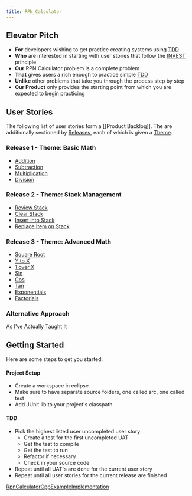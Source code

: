 ```yaml
---
title: RPN_Calculator
---
```

## Elevator Pitch
* **For** developers wishing to get practice creating systems using [TDD](Test_Driven_Development)
* **Who** are interested in starting with user stories that follow the [INVEST](User_Stories_I.N.V.E.S.T) principle
* **Our** RPN Calculator problem is a complete problem
* **That** gives users a rich enough to practice simple [TDD](Test_Driven_Development)
* **Unlike** other problems that take you through the process step by step
* **Our Product** only provides the starting point from which you are expected to begin practicing

## User Stories
The following list of user stories form a [[Product Backlog]]. The are additionally sectioned by [Releases](Releases), each of which is given a [Theme](Theme).

### Release 1 - Theme: Basic Math
* [Addition](RPN_Calculator_Addition)
* [Subtraction](RPN_Calculator_Subtraction)
* [Multiplication](RPN_Calculator_Multiplication)
* [Division](RPN_Calculator_Division)

### Release 2 - Theme: Stack Management
* [Review Stack](RPN_Calculator_Review_Stack)
* [Clear Stack](RPN_Calculator_Clear_Stack)
* [Insert into Stack](RPN_Calculator_Insert_into_Stack)
* [Replace Item on Stack](RPN_Calculator_Replace_Item_on_Stack)

### Release 3 - Theme: Advanced Math
* [Square Root](RPN_Calculator_Square_Root)
* [Y to X](RPN_Calculator_Y_to_X)
* [1 over X](RPN_Calculator_1_over_X)
* [Sin](RPN_Calculator_Sin)
* [Cos](RPN_Calculator_Cos)
* [Tan](RPN_Calculator_Tan)
* [Exponentials](RPN_Calculator_Exponentials)
* [Factorials](RPN_Calculator_Factorials)

### Alternative Approach
[As I've Actually Taught It](Rpn_Calculator.WithRefactoringAndPatterns)

## Getting Started

Here are some steps to get you started:
#### Project Setup
* Create a workspace in eclipse
* Make sure to have separate source folders, one called src, one called test
* Add JUnit lib to your project's classpath

#### TDD
* Pick the highest listed user uncompleted user story
  * Create a test for the first uncompleted UAT
  * Get the test to compile
  * Get the test to run
  * Refactor if necessary
  * Check in your source code
* Repeat until all UAT's are done for the current user story
* Repeat until all user stories for the current release are finished

[RpnCalculatorCppExampleImplementation](RpnCalculatorCppExampleImplementation)
